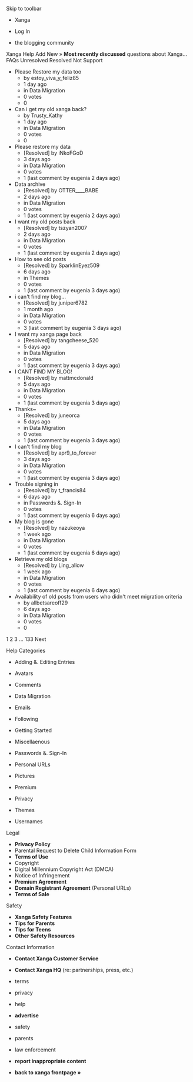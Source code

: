 Skip to toolbar

*   Xanga

*   Log In

*   the blogging community

Xanga Help Add New » **Most recently discussed** questions about Xanga… FAQs Unresolved Resolved Not Support

*   Please Restore my data too
    *   by estoy\_viva\_y\_feliz85
    *   1 day ago
    *   in Data Migration
    *   0 votes
    *   0
*   Can i get my old xanga back?
    *   by Trusty\_Kathy
    *   1 day ago
    *   in Data Migration
    *   0 votes
    *   0
*   Please restore my data
    *   \[Resolved\] by iNkoFGoD
    *   3 days ago
    *   in Data Migration
    *   0 votes
    *   1 (last comment by eugenia 2 days ago)
*   Data archive
    *   \[Resolved\] by OTTER\_\_\_\_BABE
    *   2 days ago
    *   in Data Migration
    *   0 votes
    *   1 (last comment by eugenia 2 days ago)
*   I want my old posts back
    *   \[Resolved\] by tszyan2007
    *   2 days ago
    *   in Data Migration
    *   0 votes
    *   1 (last comment by eugenia 2 days ago)
*   How to see old posts
    *   \[Resolved\] by SparklinEyez509
    *   6 days ago
    *   in Themes
    *   0 votes
    *   1 (last comment by eugenia 3 days ago)
*   i can't find my blog...
    *   \[Resolved\] by juniper6782
    *   1 month ago
    *   in Data Migration
    *   0 votes
    *   3 (last comment by eugenia 3 days ago)
*   I want my xanga page back
    *   \[Resolved\] by tangcheese\_520
    *   5 days ago
    *   in Data Migration
    *   0 votes
    *   1 (last comment by eugenia 3 days ago)
*   I CANT FIND MY BLOG!
    *   \[Resolved\] by mattmcdonald
    *   5 days ago
    *   in Data Migration
    *   0 votes
    *   1 (last comment by eugenia 3 days ago)
*   Thanks~
    *   \[Resolved\] by juneorca
    *   5 days ago
    *   in Data Migration
    *   0 votes
    *   1 (last comment by eugenia 3 days ago)
*   I can't find my blog
    *   \[Resolved\] by apr9\_to\_forever
    *   3 days ago
    *   in Data Migration
    *   0 votes
    *   1 (last comment by eugenia 3 days ago)
*   Trouble signing in
    *   \[Resolved\] by t\_francis84
    *   6 days ago
    *   in Passwords &. Sign-In
    *   0 votes
    *   1 (last comment by eugenia 6 days ago)
*   My blog is gone
    *   \[Resolved\] by nazukeoya
    *   1 week ago
    *   in Data Migration
    *   0 votes
    *   1 (last comment by eugenia 6 days ago)
*   Retrieve my old blogs
    *   \[Resolved\] by Ling\_allow
    *   1 week ago
    *   in Data Migration
    *   0 votes
    *   1 (last comment by eugenia 6 days ago)
*   Availability of old posts from users who didn't meet migration criteria
    *   by allbetsareoff29
    *   6 days ago
    *   in Data Migration
    *   0 votes
    *   0

1 2 3 ... 133 Next

Help Categories

*   Adding &. Editing Entries
*   Avatars
*   Comments
*   Data Migration
*   Emails
*   Following
*   Getting Started
*   Miscellaenous

*   Passwords &. Sign-In
*   Personal URLs
*   Pictures
*   Premium
*   Privacy
*   Themes
*   Usernames

Legal

*   **Privacy Policy**
*   Parental Request to Delete Child Information Form
*   **Terms of Use**
*   Copyright
*   Digital Millennium Copyright Act (DMCA)
*   Notice of Infringement
*   **Premium Agreement**
*   **Domain Registrant Agreement** (Personal URLs)
*   **Terms of Sale**

Safety

*   **Xanga Safety Features**
*   **Tips for Parents**
*   **Tips for Teens**
*   **Other Safety Resources**

Contact Information

*   **Contact Xanga Customer Service**
*   **Contact Xanga HQ** (re: partnerships, press, etc.)

*   terms
*   privacy
*   help
*   **advertise**

*   safety
*   parents
*   law enforcement
*   **report inappropriate content**

*   **back to xanga frontpage »**